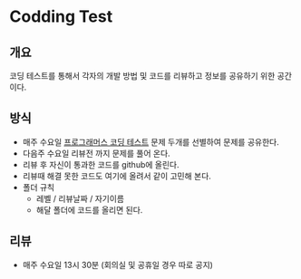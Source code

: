 # Codding Test

## 개요
코딩 테스트를 통해서 각자의 개발 방법 및 코드를 리뷰하고 정보를 공유하기 위한 공간이다.

## 방식
* 매주 수요일 [프로그래머스 코딩 테스트](https://school.programmers.co.kr/learn/challenges?order=acceptance_asc&page=1&languages=javascript) 문제 두개를 선별하여 문제를 공유한다.
* 다음주 수요일 리뷰전 까지 문제를 풀어 온다.
* 리뷰 후 자신이 통과한 코드를 github에 올린다.
* 리뷰때 해결 못한 코드도 여기에 올려서 같이 고민해 본다.
* 폴더 규칙
  * 레벨 / 리뷰날짜 / 자기이름
  * 해달 폴더에 코드를 올리면 된다. 

## 리뷰
* 매주 수요일 13시 30분 (회의실 및 공휴일 경우 따로 공지)
